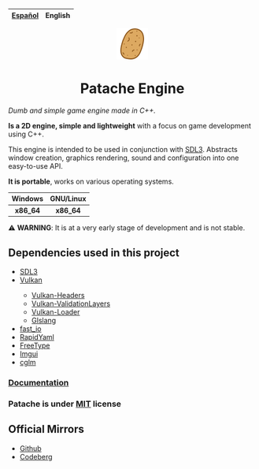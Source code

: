 | [Español](README.md) | English |
| :--: | :--: |

<p align = "center"><img draggable = false src = "data/assets/patache.svg?ref_type=heads&inline=false" width=64></p>

<h1 align = "center">Patache Engine</h1>

_Dumb and simple game engine made in C++._

<p><strong>Is a 2D engine, simple and lightweight</strong> with a focus on game development using C++.</p>

<p>This engine is intended to be used in conjunction with <a href = "http://www.libsdl.org/">SDL3</a>. Abstracts window creation, graphics rendering, sound and configuration into one easy-to-use API.</p>

<p><strong>It is portable</strong>, works on various operating systems.</p>

| Windows | GNU/Linux |
| :-----: | :-----: |
|<b>x86_64</b> | <b>x86_64</b> |

<p>⚠️ <strong>WARNING</strong>: It is at a very early stage of development and is not stable.</p>

## Dependencies used in this project
<ul>
	<li><a href = "http://www.libsdl.org/">SDL3</a></li>
	<li><a href = "https://www.vulkan.org/">Vulkan</a></li>
	<ul>
		<li><a href = "https://github.com/KhronosGroup/Vulkan-Headers.git">Vulkan-Headers</a></li>
		<li><a href = "https://github.com/KhronosGroup/Vulkan-ValidationLayers.git">Vulkan-ValidationLayers</a></li>
		<li><a href = "https://github.com/KhronosGroup/Vulkan-Loader.git">Vulkan-Loader</a></li>
		<li><a href = "https://github.com/KhronosGroup/glslang.git">Glslang</a></li>
	</ul>
	<li><a href = "https://github.com/cppfastio/fast_io.git">fast_io</a></li>
	<li><a href = "https://github.com/biojppm/rapidyaml.git">RapidYaml</a></li>
	<li><a href = "https://gitlab.freedesktop.org/freetype/freetype.git">FreeType</a></li>
  <li><a href = "https://github.com/ocornut/imgui.git">Imgui</a></li>
  <li><a href = "https://github.com/recp/cglm.git">cglm</a></li>
</ul>

### [Documentation](#)

### Patache is under [MIT](LICENSE.txt) license

## Official Mirrors
- [Github](https://github.com/Sendan4/Patache-Game-Engine.git)
- [Codeberg](https://codeberg.org/PatacheEngine/Patache.git)
